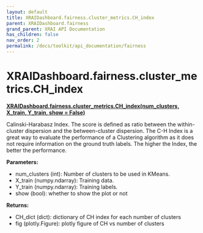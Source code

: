 ```yaml
---
layout: default
title: XRAIDashboard.fairness.cluster_metrics.CH_index
parent: XRAIDashboard.fairness
grand_parent: XRAI API Documentation
has_children: false
nav_order: 2
permalink: /docs/toolkit/api_documentation/fairness
---
```


# XRAIDashboard.fairness.cluster_metrics.CH_index
**[XRAIDashboard.fairness.cluster_metrics.CH_index(num_clusters, X_train, Y_train, show = False)](https://github.com/gaberamolete/XRAIDashboard/blob/main/fairness/cluster_metrics.py)**


Calinski-Harabasz Index. The score is defined as ratio between the within-cluster dispersion and the between-cluster dispersion. The C-H Index is a great way to evaluate the performance of a Clustering algorithm as it does not require information on the ground truth labels. The higher the Index, the better the performance.


**Parameters:**
- num_clusters (int): Number of clusters to be used in KMeans.
- X_train (numpy.ndarray): Training data.
- Y_train (numpy.ndarray): Training labels.
- show (bool): whether to show the plot or not

**Returns:**
- CH_dict (dict): dictionary of CH index for each number of clusters
- fig (plotly.Figure): plotly figure of CH vs number of clusters
